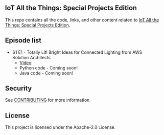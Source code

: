 ## IoT All the Things: Special Projects Edition

This repo contains all the code, links, and other content related to [IoT All the Things: Special Projects Edition](https://www.twitch.tv/search?term=aws%20iot%20all%20the%20things%20special%20projects%20edition).

## Episode list

- S1 E1 - Totally Lit! Bright Ideas for Connected Lighting from AWS Solution Architects
  - [Video](https://www.twitch.tv/aws/video/688516559)
  - Python code - Coming soon!
  - Java code - Coming soon!

## Security

See [CONTRIBUTING](CONTRIBUTING.md#security-issue-notifications) for more information.

## License

This project is licensed under the Apache-2.0 License.


